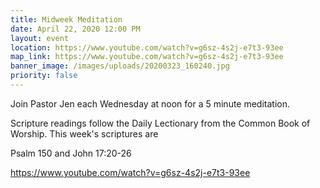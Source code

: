 ```yaml
---
title: Midweek Meditation
date: April 22, 2020 12:00 PM
layout: event
location: https://www.youtube.com/watch?v=g6sz-4s2j-e7t3-93ee
map_link: https://www.youtube.com/watch?v=g6sz-4s2j-e7t3-93ee
banner_image: /images/uploads/20200323_160240.jpg
priority: false
---
```

Join Pastor Jen each Wednesday at noon for a 5 minute meditation.

Scripture readings follow the Daily Lectionary from the Common Book of Worship. This week's scriptures are

Psalm 150 and John 17:20-26

https://www.youtube.com/watch?v=g6sz-4s2j-e7t3-93ee